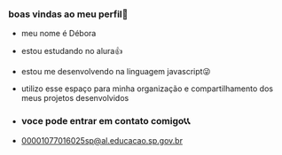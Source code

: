 ### boas vindas ao meu perfil💖

- meu nome é Débora
- estou estudando no alura👍
- estou me desenvolvendo na linguagem javascript😜
- utilizo esse espaço para minha organização e compartilhamento dos meus projetos desenvolvidos

- ### voce pode entrar em contato comigo📞📞

-  00001077016025sp@al.educacao.sp.gov.br
